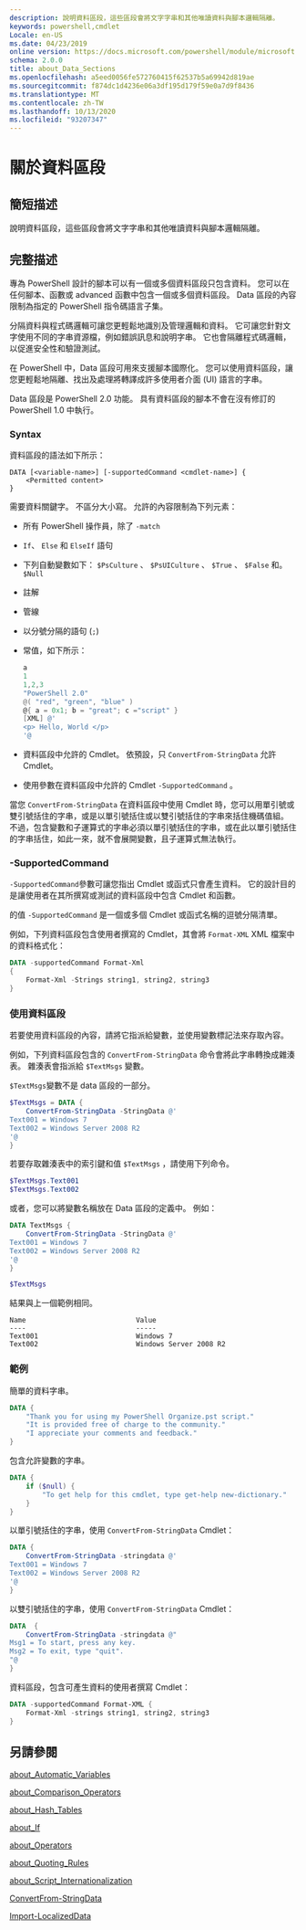 ```yaml
---
description: 說明資料區段，這些區段會將文字字串和其他唯讀資料與腳本邏輯隔離。
keywords: powershell,cmdlet
Locale: en-US
ms.date: 04/23/2019
online version: https://docs.microsoft.com/powershell/module/microsoft.powershell.core/about/about_data_sections?view=powershell-7.1&WT.mc_id=ps-gethelp
schema: 2.0.0
title: about_Data_Sections
ms.openlocfilehash: a5eed0056fe572760415f62537b5a69942d819ae
ms.sourcegitcommit: f874dc1d4236e06a3df195d179f59e0a7d9f8436
ms.translationtype: MT
ms.contentlocale: zh-TW
ms.lasthandoff: 10/13/2020
ms.locfileid: "93207347"
---
```

# <a name="about-data-sections"></a>關於資料區段

## <a name="short-description"></a>簡短描述
說明資料區段，這些區段會將文字字串和其他唯讀資料與腳本邏輯隔離。

## <a name="long-description"></a>完整描述

專為 PowerShell 設計的腳本可以有一個或多個資料區段只包含資料。 您可以在任何腳本、函數或 advanced 函數中包含一個或多個資料區段。 Data 區段的內容限制為指定的 PowerShell 指令碼語言子集。

分隔資料與程式碼邏輯可讓您更輕鬆地識別及管理邏輯和資料。 它可讓您針對文字使用不同的字串資源檔，例如錯誤訊息和說明字串。 它也會隔離程式碼邏輯，以促進安全性和驗證測試。

在 PowerShell 中，Data 區段可用來支援腳本國際化。
您可以使用資料區段，讓您更輕鬆地隔離、找出及處理將轉譯成許多使用者介面 (UI) 語言的字串。

Data 區段是 PowerShell 2.0 功能。 具有資料區段的腳本不會在沒有修訂的 PowerShell 1.0 中執行。

### <a name="syntax"></a>Syntax

資料區段的語法如下所示：

```
DATA [<variable-name>] [-supportedCommand <cmdlet-name>] {
    <Permitted content>
}
```

需要資料關鍵字。 不區分大小寫。 允許的內容限制為下列元素：

- 所有 PowerShell 操作員，除了 `-match`
- `If`、 `Else` 和 `ElseIf` 語句
- 下列自動變數如下： `$PsCulture` 、 `$PsUICulture` 、 `$True` 、 `$False` 和。 `$Null`
- 註解
- 管線
- 以分號分隔的語句 (`;`) 
- 常值，如下所示：

  ```powershell
  a
  1
  1,2,3
  "PowerShell 2.0"
  @( "red", "green", "blue" )
  @{ a = 0x1; b = "great"; c ="script" }
  [XML] @'
  <p> Hello, World </p>
  '@
  ```

- 資料區段中允許的 Cmdlet。 依預設，只 `ConvertFrom-StringData` 允許 Cmdlet。
- 使用參數在資料區段中允許的 Cmdlet `-SupportedCommand` 。

當您 `ConvertFrom-StringData` 在資料區段中使用 Cmdlet 時，您可以用單引號或雙引號括住的字串，或是以單引號括住或以雙引號括住的字串來括住機碼值組。 不過，包含變數和子運算式的字串必須以單引號括住的字串，或在此以單引號括住的字串括住，如此一來，就不會展開變數，且子運算式無法執行。

### <a name="-supportedcommand"></a>-SupportedCommand

`-SupportedCommand`參數可讓您指出 Cmdlet 或函式只會產生資料。 它的設計目的是讓使用者在其所撰寫或測試的資料區段中包含 Cmdlet 和函數。

的值 `-SupportedCommand` 是一個或多個 Cmdlet 或函式名稱的逗號分隔清單。

例如，下列資料區段包含使用者撰寫的 Cmdlet，其會將 `Format-XML` XML 檔案中的資料格式化：

```powershell
DATA -supportedCommand Format-Xml
{
    Format-Xml -Strings string1, string2, string3
}
```

### <a name="using-a-data-section"></a>使用資料區段

若要使用資料區段的內容，請將它指派給變數，並使用變數標記法來存取內容。

例如，下列資料區段包含的 `ConvertFrom-StringData` 命令會將此字串轉換成雜湊表。 雜湊表會指派給 `$TextMsgs` 變數。

`$TextMsgs`變數不是 data 區段的一部分。

```powershell
$TextMsgs = DATA {
    ConvertFrom-StringData -StringData @'
Text001 = Windows 7
Text002 = Windows Server 2008 R2
'@
}
```

若要存取雜湊表中的索引鍵和值 `$TextMsgs` ，請使用下列命令。

```powershell
$TextMsgs.Text001
$TextMsgs.Text002
```

或者，您可以將變數名稱放在 Data 區段的定義中。 例如：

```powershell
DATA TextMsgs {
    ConvertFrom-StringData -StringData @'
Text001 = Windows 7
Text002 = Windows Server 2008 R2
'@
}

$TextMsgs
```

結果與上一個範例相同。

```Output
Name                           Value
----                           -----
Text001                        Windows 7
Text002                        Windows Server 2008 R2
```

### <a name="examples"></a>範例

簡單的資料字串。

```powershell
DATA {
    "Thank you for using my PowerShell Organize.pst script."
    "It is provided free of charge to the community."
    "I appreciate your comments and feedback."
}
```

包含允許變數的字串。

```powershell
DATA {
    if ($null) {
        "To get help for this cmdlet, type get-help new-dictionary."
    }
}
```

以單引號括住的字串，使用 `ConvertFrom-StringData` Cmdlet：

```powershell
DATA {
    ConvertFrom-StringData -stringdata @'
Text001 = Windows 7
Text002 = Windows Server 2008 R2
'@
}
```

以雙引號括住的字串，使用 `ConvertFrom-StringData` Cmdlet：

```powershell
DATA  {
    ConvertFrom-StringData -stringdata @"
Msg1 = To start, press any key.
Msg2 = To exit, type "quit".
"@
}
```

資料區段，包含可產生資料的使用者撰寫 Cmdlet：

```powershell
DATA -supportedCommand Format-XML {
    Format-Xml -strings string1, string2, string3
}
```

## <a name="see-also"></a>另請參閱

[about_Automatic_Variables](about_Automatic_Variables.md)

[about_Comparison_Operators](about_Comparison_Operators.md)

[about_Hash_Tables](about_Hash_Tables.md)

[about_If](about_If.md)

[about_Operators](about_Operators.md)

[about_Quoting_Rules](about_Quoting_Rules.md)

[about_Script_Internationalization](about_Script_Internationalization.md)

[ConvertFrom-StringData](xref:Microsoft.PowerShell.Utility.ConvertFrom-StringData)

[Import-LocalizedData](xref:Microsoft.PowerShell.Utility.Import-LocalizedData)

